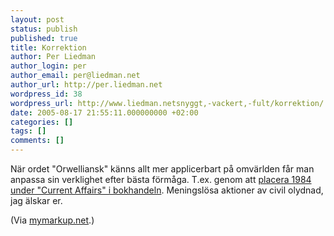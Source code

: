 ```yaml
---
layout: post
status: publish
published: true
title: Korrektion
author: Per Liedman
author_login: per
author_email: per@liedman.net
author_url: http://per.liedman.net
wordpress_id: 38
wordpress_url: http://www.liedman.netsnyggt,-vackert,-fult/korrektion/
date: 2005-08-17 21:55:11.000000000 +02:00
categories: []
tags: []
comments: []
---
```

När ordet "Orwelliansk" känns allt mer applicerbart på omvärlden får man anpassa sin verklighet efter bästa förmåga. T.ex. genom att <a href="http://www.flickr.com/photos/avantgame/33841793/">placera 1984 under "Current Affairs" i bokhandeln</a>. Meningslösa aktioner av civil olydnad, jag älskar er.

(Via <a href="http://mymarkup.net/blog/archives/007544.html">mymarkup.net</a>.)
